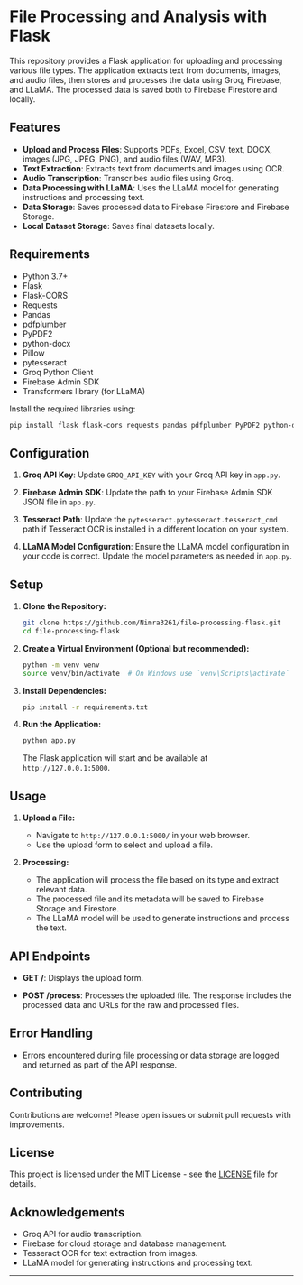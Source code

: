 

# File Processing and Analysis with Flask

This repository provides a Flask application for uploading and processing various file types. The application extracts text from documents, images, and audio files, then stores and processes the data using Groq, Firebase, and LLaMA. The processed data is saved both to Firebase Firestore and locally.

## Features

- **Upload and Process Files**: Supports PDFs, Excel, CSV, text, DOCX, images (JPG, JPEG, PNG), and audio files (WAV, MP3).
- **Text Extraction**: Extracts text from documents and images using OCR.
- **Audio Transcription**: Transcribes audio files using Groq.
- **Data Processing with LLaMA**: Uses the LLaMA model for generating instructions and processing text.
- **Data Storage**: Saves processed data to Firebase Firestore and Firebase Storage.
- **Local Dataset Storage**: Saves final datasets locally.

## Requirements

- Python 3.7+
- Flask
- Flask-CORS
- Requests
- Pandas
- pdfplumber
- PyPDF2
- python-docx
- Pillow
- pytesseract
- Groq Python Client
- Firebase Admin SDK
- Transformers library (for LLaMA)

Install the required libraries using:

```bash
pip install flask flask-cors requests pandas pdfplumber PyPDF2 python-docx Pillow pytesseract groq firebase-admin transformers
```

## Configuration

1. **Groq API Key**: Update `GROQ_API_KEY` with your Groq API key in `app.py`.

2. **Firebase Admin SDK**: Update the path to your Firebase Admin SDK JSON file in `app.py`.

3. **Tesseract Path**: Update the `pytesseract.pytesseract.tesseract_cmd` path if Tesseract OCR is installed in a different location on your system.

4. **LLaMA Model Configuration**: Ensure the LLaMA model configuration in your code is correct. Update the model parameters as needed in `app.py`.

## Setup

1. **Clone the Repository:**

   ```bash
   git clone https://github.com/Nimra3261/file-processing-flask.git
   cd file-processing-flask
   ```

2. **Create a Virtual Environment (Optional but recommended):**

   ```bash
   python -m venv venv
   source venv/bin/activate  # On Windows use `venv\Scripts\activate`
   ```

3. **Install Dependencies:**

   ```bash
   pip install -r requirements.txt
   ```

4. **Run the Application:**

   ```bash
   python app.py
   ```

   The Flask application will start and be available at `http://127.0.0.1:5000`.

## Usage

1. **Upload a File:**

   - Navigate to `http://127.0.0.1:5000/` in your web browser.
   - Use the upload form to select and upload a file.

2. **Processing:**

   - The application will process the file based on its type and extract relevant data.
   - The processed file and its metadata will be saved to Firebase Storage and Firestore.
   - The LLaMA model will be used to generate instructions and process the text.

## API Endpoints

- **GET /**: Displays the upload form.

- **POST /process**: Processes the uploaded file. The response includes the processed data and URLs for the raw and processed files.

## Error Handling

- Errors encountered during file processing or data storage are logged and returned as part of the API response.

## Contributing

Contributions are welcome! Please open issues or submit pull requests with improvements.

## License

This project is licensed under the MIT License - see the [LICENSE](LICENSE) file for details.

## Acknowledgements

- Groq API for audio transcription.
- Firebase for cloud storage and database management.
- Tesseract OCR for text extraction from images.
- LLaMA model for generating instructions and processing text.

---

